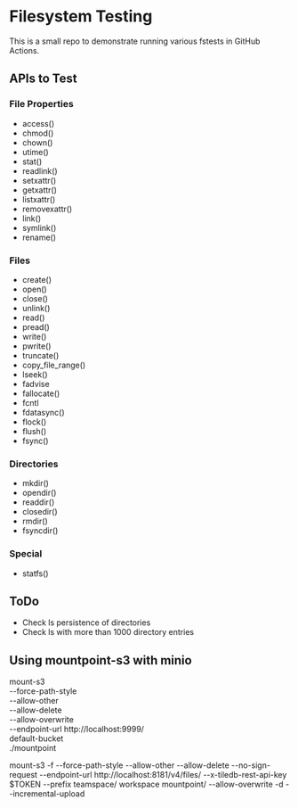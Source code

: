 # Filesystem Testing

This is a small repo to demonstrate running various fstests in GitHub Actions.

## APIs to Test

### File Properties

- access()
- chmod()
- chown()
- utime()
- stat()
- readlink()
- setxattr()
- getxattr()
- listxattr()
- removexattr()
- link()
- symlink()
- rename()

### Files

- create()
- open()
- close()
- unlink()
- read()
- pread()
- write()
- pwrite()
- truncate()
- copy_file_range()
- lseek()
- fadvise
- fallocate()
- fcntl
- fdatasync()
- flock()
- flush()
- fsync()

### Directories

- mkdir()
- opendir()
- readdir()
- closedir()
- rmdir()
- fsyncdir()

### Special

- statfs()

## ToDo

- Check ls persistence of directories
- Check ls with more than 1000 directory entries

## Using mountpoint-s3 with minio

mount-s3 \
 --force-path-style \
 --allow-other \
 --allow-delete \
 --allow-overwrite \
 --endpoint-url http://localhost:9999/ \
 default-bucket \
 ./mountpoint

mount-s3 -f --force-path-style --allow-other --allow-delete --no-sign-request --endpoint-url http://localhost:8181/v4/files/     --x-tiledb-rest-api-key $TOKEN --prefix teamspace/ workspace mountpoint/ --allow-overwrite -d --incremental-upload
